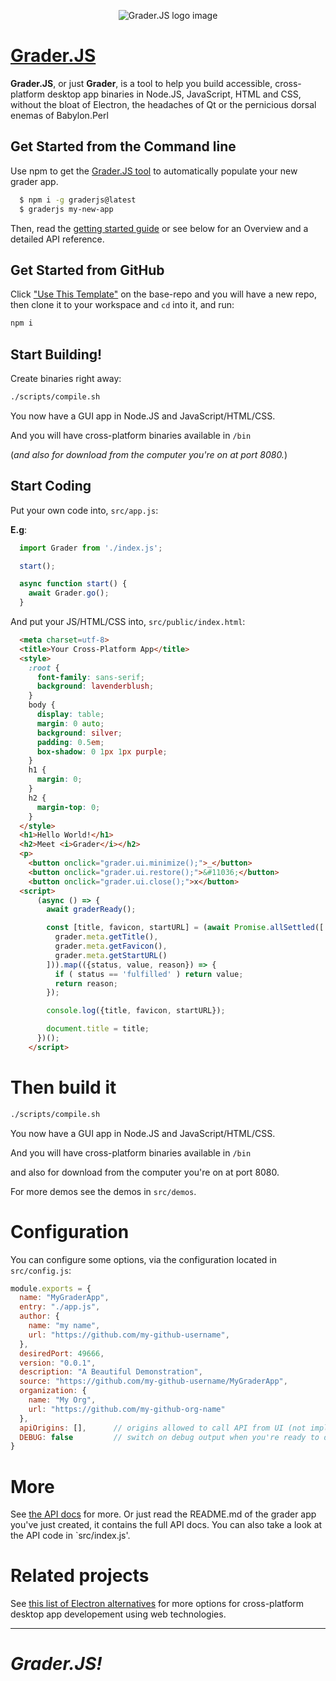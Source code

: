 <p align=center><img alt="Grader.JS logo image" src=https://github.com/c9fe/graderjs/raw/master/.readme-assets/grader_logo.png></p>

# [Grader.JS](https://github.com/c9fe/graderjs)

**Grader.JS**, or just **Grader**, is a tool to help you build accessible, cross-platform desktop app binaries in Node.JS, JavaScript, HTML and CSS, without the bloat of Electron, the headaches of Qt or the pernicious dorsal enemas of Babylon.Perl

## Get Started from the Command line

  Use npm to get the [Grader.JS tool](https://github.com/c9fe/graderjs) to automatically populate your new grader app.

  ```sh
    $ npm i -g graderjs@latest
    $ graderjs my-new-app
  ```

  Then, read the [getting started guide](https://github.com/c9fe/grader-base/blob/master/README.md) or see below for an Overview and a detailed API reference.

## Get Started from GitHub

Click ["Use This Template"](https://github.com/c9fe/grader-base) on the base-repo and you will have a new repo, then clone it to your workspace and `cd` into it, and run:

```sh
npm i
```

## Start Building!

Create binaries right away:

```sh
./scripts/compile.sh
```

You now have a GUI app in Node.JS and JavaScript/HTML/CSS.

And you will have cross-platform binaries available in `/bin`

(*and also for download from the computer you're on at port 8080.*)

## Start Coding

Put your own code into, `src/app.js`:

**E.g**:

```js
  import Grader from './index.js';

  start();

  async function start() {
    await Grader.go();
  }
```

And put your JS/HTML/CSS into, `src/public/index.html`:

```html
  <meta charset=utf-8>
  <title>Your Cross-Platform App</title>
  <style>
    :root {
      font-family: sans-serif;
      background: lavenderblush;
    }
    body {
      display: table;
      margin: 0 auto;
      background: silver;
      padding: 0.5em;
      box-shadow: 0 1px 1px purple;
    }
    h1 {
      margin: 0;
    }
    h2 {
      margin-top: 0;
    }
  </style>
  <h1>Hello World!</h1>
  <h2>Meet <i>Grader</i></h2>
  <p>
    <button onclick="grader.ui.minimize();">_</button>
    <button onclick="grader.ui.restore();">&#11036;</button>
    <button onclick="grader.ui.close();">x</button>
  <script>
      (async () => {
        await graderReady();

        const [title, favicon, startURL] = (await Promise.allSettled([
          grader.meta.getTitle(),
          grader.meta.getFavicon(),
          grader.meta.getStartURL()
        ])).map(({status, value, reason}) => {
          if ( status == 'fulfilled' ) return value;
          return reason;
        });

        console.log({title, favicon, startURL});

        document.title = title;
      })();
    </script>
```

# Then build it

```sh
./scripts/compile.sh
```

You now have a GUI app in Node.JS and JavaScript/HTML/CSS.

And you will have cross-platform binaries available in `/bin`

and also for download from the computer you're on at port 8080.

For more demos see the demos in `src/demos`.

# Configuration

You can configure some options, via the configuration located in `src/config.js`:

```js
module.exports = {
  name: "MyGraderApp",
  entry: "./app.js",
  author: {
    name: "my name",
    url: "https://github.com/my-github-username",
  },
  desiredPort: 49666,
  version: "0.0.1",
  description: "A Beautiful Demonstration",
  source: "https://github.com/my-github-username/MyGraderApp",
  organization: {
    name: "My Org",
    url: "https://github.com/my-github-org-name"
  },
  apiOrigins: [],      // origins allowed to call API from UI (not implemented)
  DEBUG: false         // switch on debug output when you're ready to debug
}
```

# More

See [the API docs](https://github.com/c9fe/grader-base) for more. Or just read the README.md of the grader app you've just created, it contains the full API docs. You can also take a look at the API code in `src/index.js'.

# Related projects

See [this list of Electron alternatives](https://github.com/sudhakar3697/electron-alternatives) for more options for cross-platform desktop app developement using web technologies.

----------------------

# *Grader.JS!*
